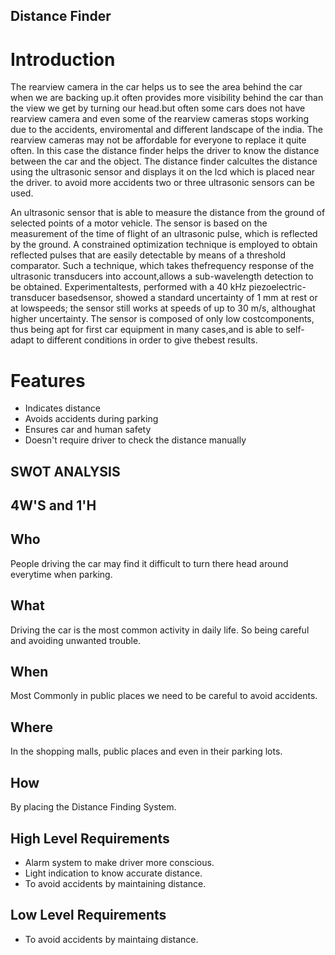 ## Distance Finder

# Introduction
The rearview camera in the car helps us to see the area behind the car when we are backing up.it often provides more visibility behind the car than the view we get by turning our head.but often some cars does not have rearview camera and even some of the rearview cameras stops working due to the accidents, enviromental and different landscape of the india. The rearview cameras may not be affordable for everyone to replace it quite often. In this case the distance finder helps the driver to know the distance between the car and the object. The distance finder calcultes the distance using the ultrasonic sensor and displays it on the lcd which is placed near the driver. to avoid more accidents two or three ultrasonic sensors can be used.

An ultrasonic sensor that is able to measure the distance from the ground of selected points of a motor vehicle. The sensor is based on the measurement of the time of flight of an ultrasonic pulse, which is reflected by the ground. A constrained optimization technique is employed to obtain reflected pulses that are easily detectable by means of a threshold comparator. Such a technique, which takes thefrequency response of the ultrasonic transducers into account,allows a sub-wavelength detection to be obtained. Experimentaltests, performed with a 40 kHz piezoelectric-transducer basedsensor, showed a standard uncertainty of 1 mm at rest or at lowspeeds; the sensor still works at speeds of up to 30 m/s, althoughat higher uncertainty. The sensor is composed of only low costcomponents, thus being apt for first car equipment in many cases,and is able to self-adapt to different conditions in order to give thebest results.

# Features 
* Indicates distance
* Avoids accidents during parking
* Ensures car and human safety
* Doesn't require driver to check the distance manually

## SWOT ANALYSIS

## 4W'S and 1'H

## Who
People driving the car may find it difficult to turn there head around everytime when parking.

## What
Driving the car is the most common activity in daily life. So being careful and avoiding unwanted trouble.

## When
Most Commonly in public places we need to be careful to avoid accidents.

## Where
In the shopping malls, public places and even in their parking lots.

## How 
By placing the Distance Finding System.

## High Level Requirements
* Alarm system to make driver more conscious.
* Light indication to know accurate distance.
* To avoid accidents by maintaining distance.

## Low Level Requirements
* To avoid accidents by maintaing distance.



 




